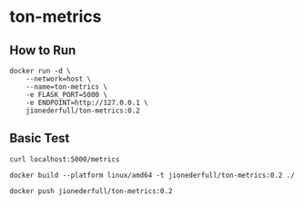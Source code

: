 # ton-metrics

## How to Run
```
docker run -d \
    --network=host \
    --name=ton-metrics \
    -e FLASK_PORT=5000 \
    -e ENDPOINT=http://127.0.0.1 \
    jionederfull/ton-metrics:0.2
```

## Basic Test
```
curl localhost:5000/metrics
```





```
docker build --platform linux/amd64 -t jionederfull/ton-metrics:0.2 ./
```
```
docker push jionederfull/ton-metrics:0.2
```

